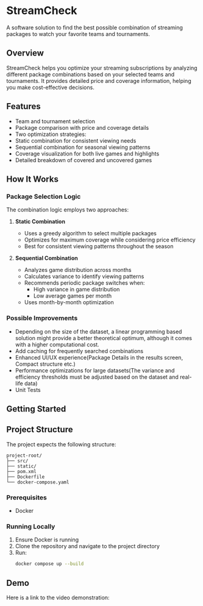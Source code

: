 # StreamCheck

A software solution to find the best possible combination of streaming packages to watch your favorite teams and tournaments.

## Overview
StreamCheck helps you optimize your streaming subscriptions by analyzing different package combinations based on your selected teams and tournaments. It provides detailed price and coverage information, helping you make cost-effective decisions.

## Features
- Team and tournament selection
- Package comparison with price and coverage details
- Two optimization strategies:
- Static combination for consistent viewing needs
- Sequential combination for seasonal viewing patterns
- Coverage visualization for both live games and highlights
- Detailed breakdown of covered and uncovered games

## How It Works

### Package Selection Logic
The combination logic employs two approaches:

1. **Static Combination**
   - Uses a greedy algorithm to select multiple packages
   - Optimizes for maximum coverage while considering price efficiency
   - Best for consistent viewing patterns throughout the season

2. **Sequential Combination**
   - Analyzes game distribution across months
   - Calculates variance to identify viewing patterns
   - Recommends periodic package switches when:
     - High variance in game distribution
     - Low average games per month
   - Uses month-by-month optimization

### Possible Improvements
- Depending on the size of the dataset, a linear programming based solution might provide a better theoretical optimum, although it comes with a higher computational cost.
- Add caching for frequently searched combinations
- Enhanced UI/UX experience(Package Details in the results screen, Compact structure etc.)
- Performance optimizations for large datasets(The variance and efficiency thresholds must be adjusted based on the dataset and real-life data)
- Unit Tests

## Getting Started

## Project Structure
The project expects the following structure:

```text
project-root/
├── src/
├── static/
├── pom.xml
├── Dockerfile
└── docker-compose.yaml
```

### Prerequisites
- Docker

### Running Locally
1. Ensure Docker is running
2. Clone the repository and navigate to the project directory
3. Run:
   ```bash
   docker compose up --build
   ```

## Demo
Here is a link to the video demonstration: 
